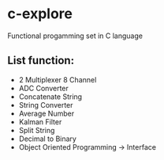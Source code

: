 # c-explore
Functional progamming set in C language

## List function:
* 2 Multiplexer 8 Channel
* ADC Converter
* Concatenate String
* String Converter
* Average Number
* Kalman Filter
* Split String
* Decimal to Binary
* Object Oriented Programming -> Interface
